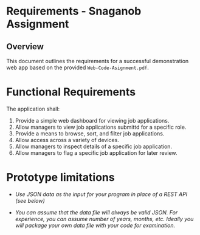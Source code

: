 # Requirements - Snaganob Assignment

## Overview

This document outlines the requirements for a successful demonstration web app based on the provided `Web-Code-Asignment.pdf`.

# Functional Requirements

The application shall:

1. Provide a simple web dashboard for viewing job applications.
2. Allow managers to view job applications submittd for a specific role.
3. Provide a means to browse, sort, and filter job applications.
4. Allow access across a variety of devices.
5. Allow managers to inspect details of a specific job application.
6. Allow managers to flag a specific job application for later review.


# Prototype limitations

- *Use JSON data as the input for your program in place of a REST API (see below)*

- *You can assume that the data file will always be valid JSON. For experience, you can assume number of years, months, etc. Ideally you will package your own data file with your code for examination.*



